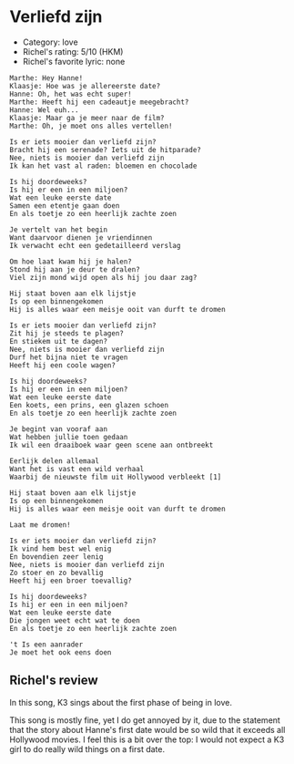 # Verliefd zijn

 * Category: love
 * Richel's rating: 5/10 (HKM)
 * Richel's favorite lyric: none

```
Marthe: Hey Hanne!
Klaasje: Hoe was je allereerste date?
Hanne: Oh, het was echt super!
Marthe: Heeft hij een cadeautje meegebracht?
Hanne: Wel euh...
Klaasje: Maar ga je meer naar de film?
Marthe: Oh, je moet ons alles vertellen!

Is er iets mooier dan verliefd zijn?
Bracht hij een serenade? Iets uit de hitparade?
Nee, niets is mooier dan verliefd zijn
Ik kan het vast al raden: bloemen en chocolade

Is hij doordeweeks?
Is hij er een in een miljoen?
Wat een leuke eerste date
Samen een etentje gaan doen
En als toetje zo een heerlijk zachte zoen

Je vertelt van het begin
Want daarvoor dienen je vriendinnen
Ik verwacht echt een gedetailleerd verslag

Om hoe laat kwam hij je halen?
Stond hij aan je deur te dralen?
Viel zijn mond wijd open als hij jou daar zag?

Hij staat boven aan elk lijstje
Is op een binnengekomen
Hij is alles waar een meisje ooit van durft te dromen

Is er iets mooier dan verliefd zijn?
Zit hij je steeds te plagen?
En stiekem uit te dagen?
Nee, niets is mooier dan verliefd zijn
Durf het bijna niet te vragen
Heeft hij een coole wagen?

Is hij doordeweeks?
Is hij er een in een miljoen?
Wat een leuke eerste date
Een koets, een prins, een glazen schoen
En als toetje zo een heerlijk zachte zoen

Je begint van vooraf aan
Wat hebben jullie toen gedaan
Ik wil een draaiboek waar geen scene aan ontbreekt

Eerlijk delen allemaal
Want het is vast een wild verhaal
Waarbij de nieuwste film uit Hollywood verbleekt [1]

Hij staat boven aan elk lijstje
Is op een binnengekomen
Hij is alles waar een meisje ooit van durft te dromen

Laat me dromen!

Is er iets mooier dan verliefd zijn?
Ik vind hem best wel enig
En bovendien zeer lenig
Nee, niets is mooier dan verliefd zijn
Zo stoer en zo bevallig
Heeft hij een broer toevallig?

Is hij doordeweeks?
Is hij er een in een miljoen?
Wat een leuke eerste date
Die jongen weet echt wat te doen
En als toetje zo een heerlijk zachte zoen

't Is een aanrader
Je moet het ook eens doen
```


## Richel's review

In this song, K3 sings about the first phase of being in love.

This song is mostly fine, yet I do get annoyed by it,
due to the statement that the story about Hanne's first date
would be so wild that it exceeds all Hollywood movies.
I feel this is a bit over the top: I would not expect a K3
girl to do really wild things on a first date. 

